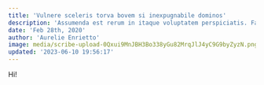 ```yaml
---
title: 'Vulnere sceleris torva bovem si inexpugnabile dominos'
description: 'Assumenda est rerum in itaque voluptatem perspiciatis. Facere ratione maxime eaque rem.'
date: 'Feb 28th, 2020'
author: 'Aurelie Enrietto'
image: media/scribe-upload-0Qxui9MnJBH3Bo338yGu82MrqJlJ4yC9G9byZyzN.png
updated: '2023-06-10 19:56:17'
---
```


Hi!

